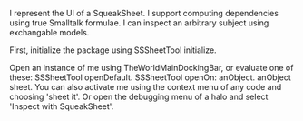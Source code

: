 I represent the UI of a SqueakSheet. I support computing dependencies using true Smalltalk formulae. I can inspect an arbitrary subject using exchangable models.

First, initialize the package using
	SSSheetTool initialize.

Open an instance of me using TheWorldMainDockingBar, or evaluate one of these:
	SSSheetTool openDefault.
	SSSheetTool openOn: anObject.
	anObject sheet.
You can also activate me using the context menu of any code and choosing 'sheet it'. Or open the debugging menu of a halo and select 'Inspect with SqueakSheet'.